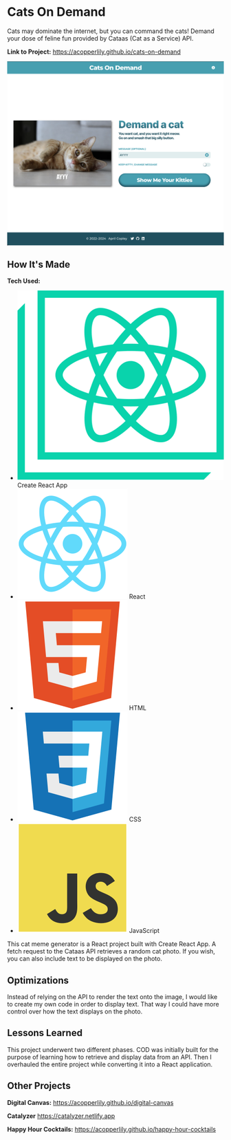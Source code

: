 # Cats On Demand
Cats may dominate the internet, but you can command the cats! Demand your dose of feline fun provided by Cataas (Cat as a Service) API.

**Link to Project:** https://acopperlily.github.io/cats-on-demand

![Screenshot of Cats On Demand website](https://raw.githubusercontent.com/acopperlily/cats-on-demand/main/public/main-preview.png)


## How It's Made

**Tech Used:** 
- ![cra](./src/icons/cra.svg) Create React App
- ![react](./src/icons/react.svg) React
- ![html](./src/icons/html.svg) HTML
- ![css](./src/icons/css.svg) CSS
- ![javascript](./src/icons/javascript.svg) JavaScript

This cat meme generator is a React project built with Create React App. A fetch request to the Cataas API retrieves a random cat photo. If you wish, you can also include text to be displayed on the photo.

## Optimizations

Instead of relying on the API to render the text onto the image, I would like to create my own code in order to display text. That way I could have more control over how the text displays on the photo.

## Lessons Learned

This project underwent two different phases. COD was initially built for the purpose of learning how to retrieve and display data from an API. Then I overhauled the entire project while converting it into a React application.

## Other Projects

**Digital Canvas:** https://acopperlily.github.io/digital-canvas

**Catalyzer** https://catalyzer.netlify.app

**Happy Hour Cocktails:** https://acopperlily.github.io/happy-hour-cocktails
